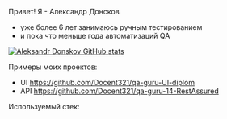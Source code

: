 
Привет! Я - Александр Донсков
- уже более 6 лет занимаюсь ручным тестированием
- и пока что меньше года автоматизаций QA


[![Aleksandr Donskov GitHub stats](https://github-readme-stats.vercel.app/api?username=Docent321)](https://github.com/Docent321/github-readme-stats)

Примеры моих проектов:
 - UI   https://github.com/Docent321/qa-guru-UI-diplom
 - API  https://github.com/Docent321/qa-guru-14-RestAssured 

Используемый стек:

